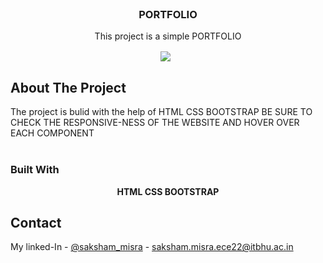 
<!-- PROJECT LOGO -->
<br />
<div align="center">
  <a href="https://github.com/vinfinity7/">
  
  </a>

<h3 align="center">PORTFOLIO</h3>

  <p align="center">
    This project is a simple PORTFOLIO 
    <br />
   </p>
   <div align="center">
<img src="https://komarev.com/ghpvc/?username=vinfinity7&&style=flat-square" align="center" />
&nbsp;
</div>

</div>


<!-- ABOUT THE PROJECT -->
## About The Project
The project is bulid with the help of HTML CSS BOOTSTRAP 
BE SURE TO CHECK THE RESPONSIVE-NESS OF THE WEBSITE AND HOVER OVER EACH COMPONENT
<br /><br />

### Built With

<p align="center"><b> HTML        CSS     BOOTSTRAP </b> </p>            

<!-- CONTACT -->
## Contact

My linked-In - [@saksham_misra](https://www.linkedin.com/in/saksham-misra-79334426b/) - saksham.misra.ece22@itbhu.ac.in




